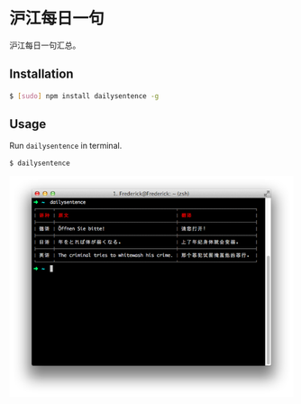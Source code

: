 # 沪江每日一句

沪江每日一句汇总。

## Installation
```bash
$ [sudo] npm install dailysentence -g
```

## Usage
Run `dailysentence` in terminal.
```bash
$ dailysentence
```
![Demo](https://github.com/Frederick-S/HJDailySentence/blob/master/screenshot.png?raw=true)

